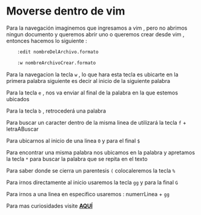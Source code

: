 # Moverse dentro de vim
Para la navegación imaginemos que ingresamos a vim , pero no abrimos ningun
documento y queremos abrir uno o queremos crear desde vim , entonces hacemos lo
siguiente : 

```sh
	:edit nombreDelArchivo.formato
```

```sh
	:w nombreArchivoCrear.formato
```

Para la navegacion la tecla `w` , lo que hara esta tecla es ubicarte en la primera palabra siguiente es decir al inicio de la siguiente palabra

Para la tecla `e` , nos va enviar al final de la palabra en la que estemos ubicados

Para la tecla `b` , retrocederá una palabra

Para buscar un caracter dentro de la misma linea de utilizará la tecla `f` + letraABuscar

Para ubicarnos al inicio de una linea `0` y para el final `$`

Para encontrar una misma palabra nos ubicamos en la palabra y apretamos la tecla `*` para buscar la palabra que se repita en el texto

Para saber donde se cierra un parentesis `(` colocaleremos la tecla `%`

Para irnos directamente al inicio usaremos la tecla `gg` y para la final `G`

Para irnos a una linea en especifico usaremos : numerrLinea + `gg`

Para mas curiosidades visite [**AQUÍ**](https://www.youtube.com/watch?v=xg8LVpKZwI4)
